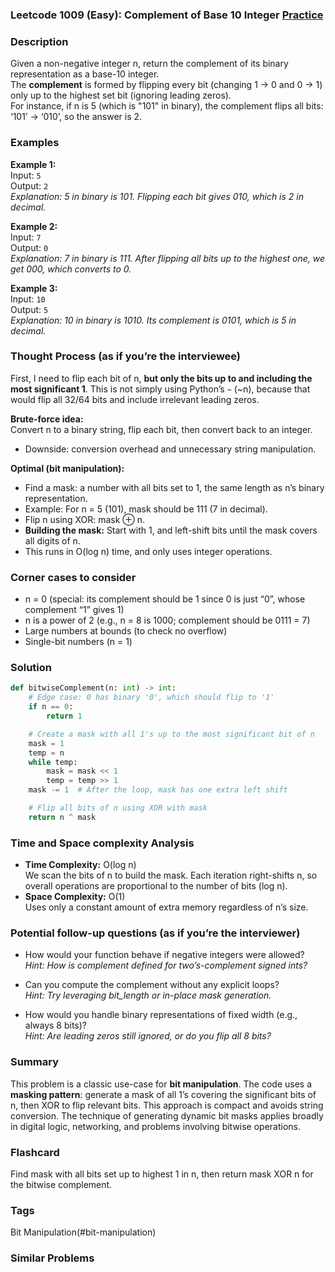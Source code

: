 ### Leetcode 1009 (Easy): Complement of Base 10 Integer [Practice](https://leetcode.com/problems/complement-of-base-10-integer)

### Description  
Given a non-negative integer n, return the complement of its binary representation as a base-10 integer.  
The **complement** is formed by flipping every bit (changing 1 → 0 and 0 → 1) only up to the highest set bit (ignoring leading zeros).  
For instance, if n is 5 (which is "101" in binary), the complement flips all bits: ‘101’ → ‘010’, so the answer is 2.

### Examples  

**Example 1:**  
Input: `5`  
Output: `2`  
*Explanation: 5 in binary is 101. Flipping each bit gives 010, which is 2 in decimal.*

**Example 2:**  
Input: `7`  
Output: `0`  
*Explanation: 7 in binary is 111. After flipping all bits up to the highest one, we get 000, which converts to 0.*

**Example 3:**  
Input: `10`  
Output: `5`  
*Explanation: 10 in binary is 1010. Its complement is 0101, which is 5 in decimal.*

### Thought Process (as if you’re the interviewee)  
First, I need to flip each bit of n, **but only the bits up to and including the most significant 1**. This is not simply using Python’s `~` (~n), because that would flip all 32/64 bits and include irrelevant leading zeros.

**Brute-force idea:**  
Convert n to a binary string, flip each bit, then convert back to an integer.  
- Downside: conversion overhead and unnecessary string manipulation.

**Optimal (bit manipulation):**  
- Find a mask: a number with all bits set to 1, the same length as n’s binary representation.
- Example: For n = 5 (101), mask should be 111 (7 in decimal).
- Flip n using XOR: mask ⊕ n.
- **Building the mask:** Start with 1, and left-shift bits until the mask covers all digits of n.
- This runs in O(log n) time, and only uses integer operations.

### Corner cases to consider  
- n = 0 (special: its complement should be 1 since 0 is just “0”, whose complement “1” gives 1)
- n is a power of 2 (e.g., n = 8 is 1000; complement should be 0111 = 7)
- Large numbers at bounds (to check no overflow)
- Single-bit numbers (n = 1)

### Solution

```python
def bitwiseComplement(n: int) -> int:
    # Edge case: 0 has binary '0', which should flip to '1'
    if n == 0:
        return 1

    # Create a mask with all 1's up to the most significant bit of n
    mask = 1
    temp = n
    while temp:
        mask = mask << 1
        temp = temp >> 1
    mask -= 1  # After the loop, mask has one extra left shift

    # Flip all bits of n using XOR with mask
    return n ^ mask
```

### Time and Space complexity Analysis  

- **Time Complexity:** O(log n)  
  We scan the bits of n to build the mask. Each iteration right-shifts n, so overall operations are proportional to the number of bits (log n).
- **Space Complexity:** O(1)  
  Uses only a constant amount of extra memory regardless of n’s size.

### Potential follow-up questions (as if you’re the interviewer)  

- How would your function behave if negative integers were allowed?  
  *Hint: How is complement defined for two’s-complement signed ints?*

- Can you compute the complement without any explicit loops?  
  *Hint: Try leveraging bit_length or in-place mask generation.*

- How would you handle binary representations of fixed width (e.g., always 8 bits)?  
  *Hint: Are leading zeros still ignored, or do you flip all 8 bits?*

### Summary
This problem is a classic use-case for **bit manipulation**. The code uses a **masking pattern**: generate a mask of all 1’s covering the significant bits of n, then XOR to flip relevant bits. This approach is compact and avoids string conversion. The technique of generating dynamic bit masks applies broadly in digital logic, networking, and problems involving bitwise operations.


### Flashcard
Find mask with all bits set up to highest 1 in n, then return mask XOR n for the bitwise complement.

### Tags
Bit Manipulation(#bit-manipulation)

### Similar Problems
